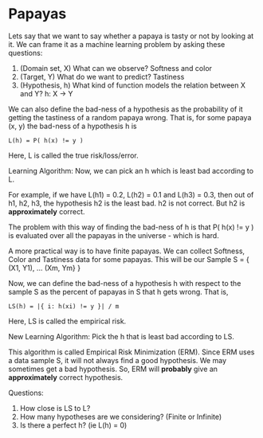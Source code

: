 # Papayas

Lets say that we want to say whether a papaya is tasty or not by looking at it. We can frame it as a machine learning problem by asking these questions:
1. (Domain set, X) What can we observe? Softness and color
2. (Target, Y) What do we want to predict? Tastiness
3. (Hypothesis, h) What kind of function models the relation between X and Y? h: X -> Y

We can also define the bad-ness of a hypothesis as the probability of it getting the tastiness of a random papaya wrong. 
That is, for some papaya (x, y) the bad-ness of a hypothesis h is 

```
L(h) = P( h(x) != y )
```


Here, L is called the true risk/loss/error. 

Learning Algorithm: Now, we can pick an h which is least bad according to L. 

For example, if we have L(h1) = 0.2, L(h2) = 0.1 and L(h3) = 0.3, then out of h1, h2, h3, the hypothesis h2 is the least bad.
h2 is not correct. But h2 is **approximately** correct.

The problem with this way of finding the bad-ness of h is that P( h(x) != y ) is evaluated over all the papayas in the universe - which is hard.

A more practical way is to have finite papayas. We can collect Softness, Color and Tastiness data for some papayas. 
This will be our Sample S = { (X1, Y1), ... (Xm, Ym} }

Now, we can define the bad-ness of a hypothesis h with respect to the sample S as the percent of papayas in S that h gets wrong.
That is,

```
LS(h) = |{ i: h(xi) != y }| / m
```

Here, LS is called the empirical risk.


New Learning Algorithm: Pick the h that is least bad according to LS.

This algorithm is called Empirical Risk Minimization (ERM).
Since ERM uses a data sample S, it will not always find a good hypothesis. We may sometimes get a bad hypothesis. 
So, ERM will **probably** give an **approximately** correct hypothesis.


Questions:
1. How close is LS to L?
2. How many hypotheses are we considering? (Finite or Infinite)
3. Is there a perfect h? (ie L(h) = 0)


